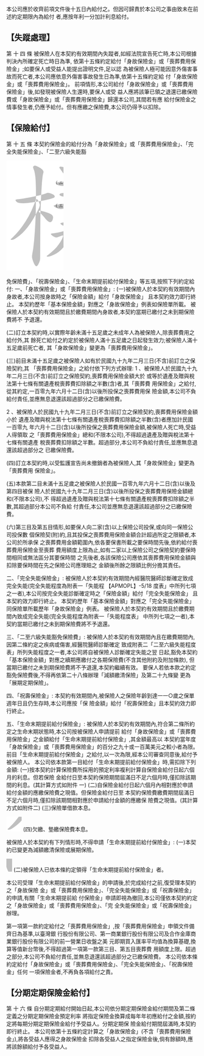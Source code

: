 本公司應於收齊前項文件後十五日內給付之。但因可歸責於本公司之事由致未在前述約定期限內為給付 者,應按年利一分加計利息給付。

## 【失蹤處理】

第 十 四 條 被保險人在本契約有效期間內失蹤者,如經法院宣告死亡時,本公司根據判決內所確定死亡時日為準, 依第十五條約定給付「身故保險金」或「喪葬費用保險金」;如要保人或受益人能提出證明文件,足以認 為被保險人極可能因意外傷害事故而死亡者,本公司應依意外傷害事故發生日為準,依第十五條約定給 付「身故保險金」或「喪葬費用保險金」。 前項情形,本公司給付「身故保險金」或「喪葬費用保險金」後,如發現被保險人生還時,要保人或受 益人應將該筆已領之退還已繳保險費或「身故保險金」或「喪葬費用保險金」歸還本公司,其間若有應 給付保險金之情事發生者,仍應予給付。但有應繳之保險費,本公司仍得予以扣除。

## 【保險給付】

第 十 五 條 本契約保險金的給付分為「身故保險金」或「喪葬費用保險金」、「完全失能保險金」、「二至六級失能豁

![0_image_0.png](0_image_0.png)

免保險費」、「祝壽保險金」、「生命末期提前給付保險金」等五項,按照下列約定給付: 一、「身故保險金」或「喪葬費用保險金」:
(一)被保險人於本契約有效期間內身故者,本公司按身故時之「保險金額」給付「身故保險金」
且本契約效力即行終止。 本契約歷年「基本保險金額」對應之「身故保險金」例表如保險單所載。 被保險人於本契約有效期間且於繳費期間內身故者,本契約當期已繳付之未到期保險費將不 予退還。

(二)訂立本契約時,以實際年齡未滿十五足歲之未成年人為被保險人,除喪葬費用之給付外,其 餘死亡給付之約定於被保險人滿十五足歲之日起發生效力;被保險人滿十五足歲前死亡者, 其「身故保險金」變更為「喪葬費用保險金」。

(三)前目未滿十五足歲之被保險人如有於民國九十九年二月三日(不含)前訂立之保險契約,其
「喪葬費用保險金」之給付依下列方式辦理:
1 、被保險人於民國九十九年二月三日(不含)前訂立之保險契約,喪葬費用保險金額大於 或等於遺產及贈與稅法第十七條有關遺產稅喪葬費扣除額之半數(含)者,其「喪葬費 用保險金」之給付,從其約定,一百零九年六月十二日(含)以後所投保之喪葬費用保 險金額,本公司不負給付責任,並應無息退還該超過部分之已繳保險費。

2 、被保險人於民國九十九年二月三日(不含)前訂立之保險契約,喪葬費用保險金額小於 遺產及贈與稅法第十七條有關遺產稅喪葬費扣除額之半數(含)者應加計民國一百零九 年六月十二日(含)以後所投保之喪葬費用保險金額,被保險人死亡時,受益人得領取 之「喪葬費用保險金」總和(不限本公司),不得超過遺產及贈與稅法第十七條有關遺產 稅喪葬費扣除額之半數。超過部分,本公司不負給付責任,並應無息退還該超過部分之 已繳保險費。

(四)訂立本契約時,以受監護宣告尚未撤銷者為被保險人,其「身故保險金」變更為「喪葬費用 保險金」。

(五)本款第二目未滿十五足歲之被保險人於民國一百零九年六月十二日(含)以後及第四目被保 險人於民國九十九年二月三日(含)以後所投保之喪葬費用保險金額總和(不限本公司),不 得超過遺產及贈與稅法第十七條有關遺產稅喪葬費扣除額之半數,其超過部分本公司不負給 付責任,本公司並應無息退還該超過部分之已繳保險費。

(六)第三目及第五目情形,如要保人向二家(含)以上保險公司投保,或向同一保險公司投保數 個保險契(附)約,且其投保之喪葬費用保險金額合計超過所定之限額者,本公司於所承保 之喪葬費用金額範圍內,依各要保書所載之要保時間先後,依約給付喪葬費用保險金至喪葬 費用額度上限為止,如有二家以上保險公司之保險契約要保時間相同或無法區分其要保時間 之先後者,各該保險公司應依其喪葬費用保險金額與扣除要保時間在先之保險公司應理賠之 金額後所餘之限額比例分擔其責任。

二、「完全失能保險金」:
被保險人於本契約有效期間內經醫院醫師診斷確定致成完全失能(完全失能程度為附表一「失能程
【APMOPL】-5/18 度表」中所列七項之一者),本公司按完全失能診斷確定時之「保險金額」給付「完全失能保險金」
且本契約效力即行終止。 本契約歷年「基本保險金額」對應之「完全失能保險金」同保險單所載歷年「身故保險金」例表。 被保險人於本契約有效期間且於繳費期間內致成完全失能(完全失能程度為附表一「失能程度表」 中所列七項之一者),本契約當期已繳付之未到期保險費將不予退還。

三、「二至六級失能豁免保險費」:
被保險人於本契約有效期間內且在繳費期間內,因第二條約定之疾病或傷害,經醫院醫師診斷確定 致成附表二「二至六級失能程度表」所列失能程度之一者,本公司將自被保險人診斷確定失能之翌 日起,豁免本契約「基本保險金額」對應之續期應繳付之各期保險費(不含其他附約及附加條款), 但當期已繳付之未到期保險費將不予退還,本契約繼續有效。 要保人若依本款之約定豁免保險費後,不得再依第二十八條辦理「減額繳清保險」及第二十九條變 更為「展期定期保險」。

四、「祝壽保險金」:
本契約有效期間內,被保險人之保險年齡到達一一○歲之保單週年日且仍生存時,本公司應按「保 險金額」給付「祝壽保險金」且本契約效力即行終止。

五、「生命末期提前給付保險金」:
被保險人於本契約有效期間內,符合第二條所約定之生命末期狀態時,本公司按被保險人申請提前 給付「身故保險金」或「喪葬費用保險金」之金額給付「生命末期提前給付保險金」,其金額最高以 本契約當年度「身故保險金」或「喪葬費用保險金」的百分之九十或一百萬美元之較小者為限。 前目「生命末期提前給付保險金」之給付,以一次為限,經本公司審查同意後,給付予被保險人。 本公司依本款第一目給付「生命末期提前給付保險金」時,需扣除下列金額:
(一)按本契約計算保險費所採用的預定利率複利計算自保險金給付日起六個月的利息。但若保險 金給付日至本契約保險期間屆滿日不足六個月時,僅扣除該期間的利息。(其計算方式如附件 一)
(二)自保險金給付日起六個月內相對應於申請給付金額的應繳保險費之現值。但保險金給付日至 本契約保險費繳費期間屆滿日不足六個月時,僅扣除該期間相對應於申請給付金額的應繳保 險費之現值。(其計算方式如附件二)
(三)保險單借款本息。

![1_image_0.png](1_image_0.png) (四)欠繳、墊繳保險費本息。

被保險人於本契約有下列情形時,不得申請「生命末期提前給付保險金」:
(一)本契約已變更為減額繳清保險或展期保險。

![1_image_1.png](1_image_1.png) (二)被保險人已依本條約定領得「生命末期提前給付保險金」者。

本公司受理「生命末期提前給付保險金」的申請後,於完成給付之前,復受理本契約之「身故保險 金」或「喪葬費用保險金」、「完全失能保險金」或「祝壽保險金」的申請,有關「生命末期提前給 付保險金」申請即視為撤回,本公司僅依本契約約定之「身故保險金」或「喪葬費用保險金」、「完 全失能保險金」或「祝壽保險金」辦理。

第一項第一款約定給付之「喪葬費用保險金」,按「喪葬費用保險金」申領文件備齊日為基準,以臺灣銀 行股份有限公司、第一商業銀行股份有限公司及合作金庫商業銀行股份有限公司的前一營業日收盤之美 元即期買入匯率平均值為換算基礎,換算等值新台幣後,不得超過第一項第一款第三目、第五目喪葬費 用額度上限。超過之部分,本公司不負給付責任,並無息退還該超過部分之已繳保險費。 本公司依本條約定給付「身故保險金」或「喪葬費用保險金」、「完全失能保險金」、「祝壽保險金」任何 一項保險金者,不再負各項給付之責。

## 【分期定期保險金給付】

第 十 六 條 自分期定期給付開始日起,本公司依分期定期保險金給付期間及第二條定義之分期定期保險金預定利率 將指定保險金換算成每年年初應給付之金額,按約定將每期分期定期保險金給付予受益人。分期定期保 險金給付期間屆滿時,本契約即行終止。 本公司依第十五條約定計算之「身故保險金」(不含「喪葬費用保險金」),將各受益人應得之身故保險金 扣除各受益人之指定保險金後,倘有餘額時,應將該餘額給付予各受益人。